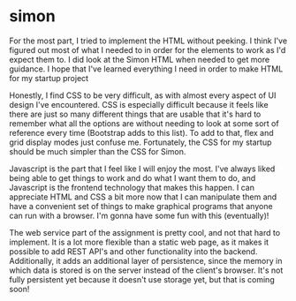 # simon

For the most part, I tried to implement the HTML without peeking. I think I've figured out most of what I needed to in order for the elements to work as I'd expect them to. I did look at the Simon HTML when needed to get more guidance. I hope that I've learned everything I need in order to make HTML for my startup project

Honestly, I find CSS to be very difficult, as with almost every aspect of UI design I've encountered. CSS is especially difficult because it feels like there are just so many different things that are usable that it's hard to remember what all the options are without needing to look at some sort of reference every time (Bootstrap adds to this list). To add to that, flex and grid display modes just confuse me. Fortunately, the CSS for my startup should be much simpler than the CSS for Simon.

Javascript is the part that I feel like I will enjoy the most. I've always liked being able to get things to work and do what I want them to do, and Javascript is the frontend technology that makes this happen. I can appreciate HTML and CSS a bit more now that I can manipulate them and have a convenient set of things to make graphical programs that anyone can run with a browser. I'm gonna have some fun with this (eventually)!

The web service part of the assignment is pretty cool, and not that hard to implement. It is a lot more flexible than a static web page, as it makes it possible to add REST API's and other functionality into the backend. Additionally, it adds an additional layer of persistence, since the memory in which data is stored is on the server instead of the client's browser. It's not fully persistent yet because it doesn't use storage yet, but that is coming soon!

